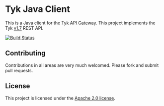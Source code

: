 # Tyk Java Client

This is a Java client for the [Tyk API Gateway](https://tyk.io/). This project implements the Tyk [v1.7](https://tyk.io/v1.7/rest-api/overview/) REST API.

[![Build Status](https://travis-ci.org/jzonthemtn/tyk-java-client.png?branch=1.0)](https://travis-ci.org/jzonthemtn/tyk-java-cient)

## Contributing

Contributions in all areas are very much welcomed. Please fork and submit pull requests.

## License

This project is licensed under the [Apache 2.0 license](http://www.apache.org/licenses/LICENSE-2.0).
